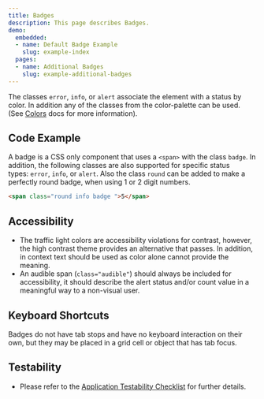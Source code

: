 ```yaml
---
title: Badges
description: This page describes Badges.
demo:
  embedded:
  - name: Default Badge Example
    slug: example-index
  pages:
  - name: Additional Badges
    slug: example-additional-badges
---
```


The classes `error`, `info`, or `alert` associate the element with a status by color. In addition any of the classes from the color-palette can be used. (See [Colors](./colors) docs for more information).

## Code Example

A badge is a CSS only component that uses a `<span>` with the class `badge`. In addition, the following classes are also supported for specific status types: `error`, `info`, or `alert`. Also the class `round` can be added to make a perfectly round badge, when using 1 or 2 digit numbers.

```html
<span class="round info badge ">5</span>
```

## Accessibility

- The traffic light colors are accessibility violations for contrast, however, the high contrast theme provides an alternative that passes. In addition, in context text should be used as color alone cannot provide the meaning.
- An audible span (`class="audible"`) should always be included for accessibility, it should describe the alert status and/or count value in a meaningful way to a non-visual user.

## Keyboard Shortcuts

Badges do not have tab stops and have no keyboard interaction on their own, but they may be placed in a grid cell or object that has tab focus.

## Testability

- Please refer to the [Application Testability Checklist](https://design.infor.com/resources/application-testability-checklist) for further details.
